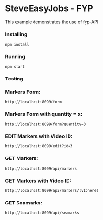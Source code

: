 # SteveEasyJobs - FYP
This example demonstrates the use of fyp-API 

### Installing
```
npm install
```
### Running
```
npm start
```
### Testing

### Markers Form:
```
http://localhost:8099/form 
```
### Markers Form with quantity = x:
```
http://localhost:8099/form?quantity=3 
```

### EDIT Markers with Video ID:
```
http://localhost:8099/edit?id=3 
```

### GET Markers:
```
http://localhost:8099/api/markers
```

### GET Markers with Video ID:
```
http://localhost:8099/api/markers/(vIDhere)
```

### GET Seamarks:
```
http://localhost:8099/api/seamarks
```